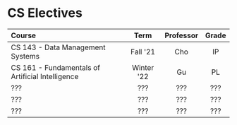 # CS Electives

| Course                                           |    Term    | Professor | Grade |
| :----------------------------------------------- | :--------: | :-------: | :---: |
| CS 143 - Data Management Systems                 |  Fall '21  |    Cho    |  IP   |
| CS 161 - Fundamentals of Artificial Intelligence | Winter '22 |    Gu     |  PL   |
| ???                                              |    ???     |    ???    |  ???  |
| ???                                              |    ???     |    ???    |  ???  |
| ???                                              |    ???     |    ???    |  ???  |

